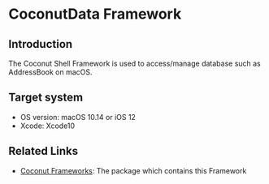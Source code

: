 # CoconutData Framework
## Introduction
The Coconut Shell Framework is used to access/manage database such as AddressBook on macOS.

## Target system
* OS version:   macOS 10.14 or iOS 12
* Xcode:        Xcode10

## Related Links
* [Coconut Frameworks](https://github.com/steelwheels/Coconut/blob/master/README.md): The package which contains this Framework
